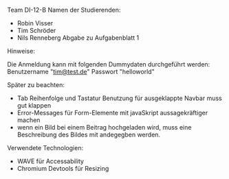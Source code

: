 Team DI-12-B
Namen der Studierenden:
- Robin Visser
- Tim Schröder
- Nils Renneberg
Abgabe zu Aufgabenblatt 1

Hinweise:

Die Anmeldung kann mit folgenden Dummydaten durchgeführt werden:
Benutzername "tim@test.de"
Passwort "helloworld"

Später zu beachten:

- Tab Reihenfolge und Tastatur Benutzung für ausgeklappte Navbar muss gut klappen
- Error-Messages für Form-Elemente mit javaSkript aussagekräftiger machen
- wenn ein Bild bei einem Beitrag hochgeladen wird, muss eine Beschreibung des Bildes mit andegegben werden.

Verwendete Technologien:
- WAVE für Accessability
- Chromium Devtools für Resizing